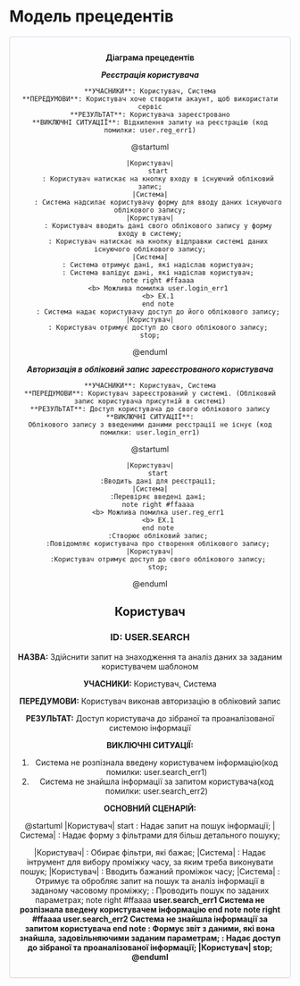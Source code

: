 # Модель прецедентів

<center style="
    border-radius:4px;
    border: 1px solid #cfd7e6;
    box-shadow: 0 1px 3px 0 rgba(89,105,129,.05), 0 1px 1px 0 rgba(0,0,0,.025);
    padding: 1em;"
>

**Діаграма прецедентів**

***Реєстрація користувача***
```
**УЧАСНИКИ**: Користувач, Система
**ПЕРЕДУМОВИ**: Користувач хоче створити акаунт, щоб використати сервіс
**РЕЗУЛЬТАТ**: Користувача зареєстровано
**ВИКЛЮЧНІ СИТУАЦІЇ**: Відхилення запиту на реєстрацію (код помилки: user.reg_err1)
```
@startuml

    |Користувач|
        start
        : Користувач натискає на кнопку входу в існуючий обліковий запис;
    |Система|
        : Система надсилає користувачу форму для вводу даних існуючого облікового запису;
    |Користувач|
        : Користувач вводить дані свого облікового запису у форму входу в систему;
        : Користувач натискає на кнопку відправки системі даних існуючого облікового запису;
    |Система|
        : Система отримує дані, які надіслав користувач;
        : Система валідує данi, які надіслав користувач;
        note right #ffaaaa
        <b> Можлива помилка user.login_err1
        <b> EX.1
        end note
        : Система надає користувачу доступ до його облікового запису;
    |Користувач|
        : Користувач отримує доступ до свого облікового запису;
        stop;    

@enduml

***Авторизація в обліковий запис зареєстрованого користувача***
```
**УЧАСНИКИ**: Користувач, Система
**ПЕРЕДУМОВИ**: Користувач зареєстрований у системі. (Обліковий запис користувача присутній в системі)
**РЕЗУЛЬТАТ**: Доступ користувача до свого облікового запису
**ВИКЛЮЧНІ СИТУАЦІЇ**:
Облікового запису з введеними даними реєстрації не існує (код помилки: user.login_err1)
```
@startuml

    |Користувач|
        start
        :Вводить дані для реєстрації;
    |Система|
        :Перевіряє введені дані;
        note right #ffaaaa
        <b> Можлива помилка user.reg_err1
        <b> EX.1
        end note
        :Створює обліковий запис;
        :Повідомляє користувача про створення облікового запису;
    |Користувач|
        :Користувач отримує доступ до свого облікового запису;
        stop;

@enduml


## Користувач

### **ID: USER.SEARCH**
    
**НАЗВА:** Здійснити запит на знаходження та аналіз даних за заданим користувачем шаблоном
    
**УЧАСНИКИ:** Користувач, Система

**ПЕРЕДУМОВИ:** Користувач виконав авторизацію в обліковий запис

**РЕЗУЛЬТАТ:** Доступ користувача до зібраної та проаналізованої системою інформації

**ВИКЛЮЧНІ СИТУАЦІЇ:** 
1. Система не розпізнала введену користувачем інформацію(код помилки: user.search_err1)
2. Система не знайшла інформації за запитом користувача(код помилки: user.search_err2)

**ОСНОВНИЙ СЦЕНАРІЙ:**

@startuml
|Користувач|
    start
    : Надає запит на пошук інформації;
|Система|
    : Надає форму з фільтрами
для більш детального пошуку;

|Користувач|
    : Обирає фільтри, які бажає;
|Система|
    : Надає інтрумент для вибору проміжку часу,
за яким треба виконувати пошук;
|Користувач|
    : Вводить бажаний проміжок часу;
|Система|
    : Отримує та обробляє запит
на пошук та аналіз інформації
в заданому часовому проміжку;
    : Проводить пошук
по заданих параметрах;
note right #ffaaaa
    <b> user.search_err1 Система
    <b> не розпізнала введену
    <b> користувачем інформацію 
    end note
note right #ffaaaa
    <b> user.search_err2 Система
    <b> не знайшла інформації
    <b> за запитом користувача 
    end note
    : Формує звіт з даними, які вона знайшла,
задовільняючими заданим параметрам;
    : Надає доступ до зібраної
та проаналізованої інформації;
|Користувач|
    stop;
@enduml

</center>

